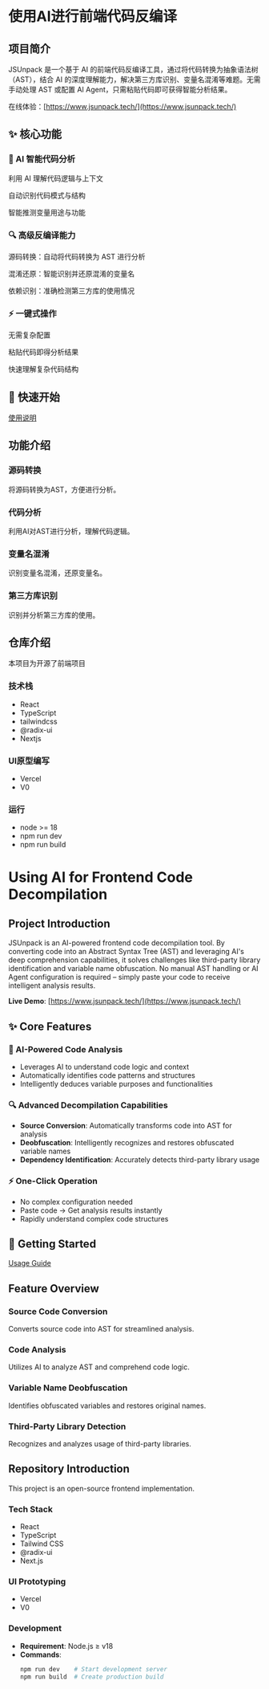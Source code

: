 # 使用AI进行前端代码反编译

## 项目简介
JSUnpack 是一个基于 AI 的前端代码反编译工具，通过将代码转换为抽象语法树（AST），结合 AI 的深度理解能力，解决第三方库识别、变量名混淆等难题。无需手动处理 AST 或配置 AI Agent，只需粘贴代码即可获得智能分析结果。

在线体验：[https://www.jsunpack.tech/](https://www.jsunpack.tech/)


## ✨ 核心功能
### 🧠 AI 智能代码分析
利用 AI 理解代码逻辑与上下文

自动识别代码模式与结构

智能推测变量用途与功能

### 🔍 高级反编译能力
源码转换：自动将代码转换为 AST 进行分析

混淆还原：智能识别并还原混淆的变量名

依赖识别：准确检测第三方库的使用情况

### ⚡ 一键式操作
无需复杂配置

粘贴代码即得分析结果

快速理解复杂代码结构


## 🚀 快速开始
[使用说明](https://juejin.cn/post/7530645512678211634)

## 功能介绍
### 源码转换
将源码转换为AST，方便进行分析。
### 代码分析
利用AI对AST进行分析，理解代码逻辑。
### 变量名混淆
识别变量名混淆，还原变量名。
### 第三方库识别
识别并分析第三方库的使用。

## 仓库介绍
本项目为开源了前端项目

### 技术栈
- React
- TypeScript
- tailwindcss
- @radix-ui
- Nextjs

### UI原型编写
- Vercel
- V0

### 运行
- node >= 18
- npm run dev
- npm run build


# Using AI for Frontend Code Decompilation

## Project Introduction  
JSUnpack is an AI-powered frontend code decompilation tool. By converting code into an Abstract Syntax Tree (AST) and leveraging AI's deep comprehension capabilities, it solves challenges like third-party library identification and variable name obfuscation. No manual AST handling or AI Agent configuration is required – simply paste your code to receive intelligent analysis results.

**Live Demo**: [https://www.jsunpack.tech/](https://www.jsunpack.tech/)

## ✨ Core Features  
### 🧠 AI-Powered Code Analysis  
- Leverages AI to understand code logic and context  
- Automatically identifies code patterns and structures  
- Intelligently deduces variable purposes and functionalities  

### 🔍 Advanced Decompilation Capabilities  
- **Source Conversion**: Automatically transforms code into AST for analysis  
- **Deobfuscation**: Intelligently recognizes and restores obfuscated variable names  
- **Dependency Identification**: Accurately detects third-party library usage  

### ⚡ One-Click Operation  
- No complex configuration needed  
- Paste code → Get analysis results instantly  
- Rapidly understand complex code structures  

## 🚀 Getting Started  
[Usage Guide](https://juejin.cn/post/7530645512678211634)  

## Feature Overview  
### Source Code Conversion  
Converts source code into AST for streamlined analysis.  
### Code Analysis  
Utilizes AI to analyze AST and comprehend code logic.  
### Variable Name Deobfuscation  
Identifies obfuscated variables and restores original names.  
### Third-Party Library Detection  
Recognizes and analyzes usage of third-party libraries.  

## Repository Introduction  
This project is an open-source frontend implementation.  

### Tech Stack  
- React  
- TypeScript  
- Tailwind CSS  
- @radix-ui  
- Next.js  

### UI Prototyping  
- Vercel  
- V0  

### Development  
- **Requirement**: Node.js ≥ v18  
- **Commands**:  
  ```bash
  npm run dev    # Start development server
  npm run build  # Create production build